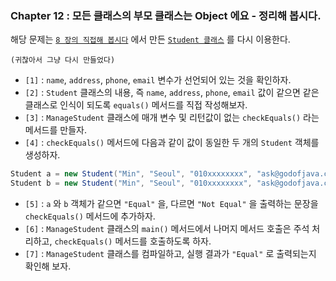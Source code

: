 
### Chapter 12 : 모든 클래스의 부모 클래스는 Object 에요 - 정리해 봅시다.

해당 문제는 [`8 장의 직접해 봅시다`](../../ch_08/code/README.md) 에서 만든 [`Student 클래스`](../../ch_08/code/ManageStudent.java) 를 다시 이용한다.

`(귀찮아서 그냥 다시 만들었다)`

- `[1]` : `name`, `address`, `phone`, `email` 변수가 선언되어 있는 것을 확인하자.
- `[2]` : `Student` 클래스의 내용, 즉 `name`, `address`, `phone`, `email` 값이 같으면 같은 클래스로 인식이 되도록 `equals()` 메서드를 직접 작성해보자.
- `[3]` : `ManageStudent` 클래스에 매개 변수 및 리턴값이 없는 `checkEquals()` 라는 메서드를 만들자.
- `[4]` : `checkEquals()` 메서드에 다음과 같이 값이 동일한 두 개의 `Student` 객체를 생성하자.

```java
Student a = new Student("Min", "Seoul", "010xxxxxxxx", "ask@godofjava.com");
Student b = new Student("Min", "Seoul", "010xxxxxxxx", "ask@godofjava.com");
```

- `[5]` : `a` 와 `b` 객체가 같으면 `"Equal"` 을, 다르면 `"Not Equal"` 을 출력하는 문장을 `checkEquals()` 메서드에 추가하자.
- `[6]` : `ManageStudent` 클래스의 `main()` 메서드에서 나머지 메서드 호출은 주석 처리하고, `checkEquals()` 메서드를 호출하도록 하자.
- `[7]` : `ManageStudent` 클래스를 컴파일하고, 실행 결과가 `"Equal"` 로 출력되는지 확인해 보자.
